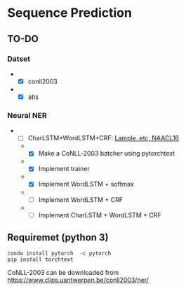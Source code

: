 # Sequence Prediction

## TO-DO
### Datset
- - [x] conll2003
- - [x] atis
### Neural NER
- - [ ] CharLSTM+WordLSTM+CRF: [Lample .etc, NAACL16](http://www.aclweb.org/anthology/N/N16/N16-1030.pdf)
  - - [x] Make a CoNLL-2003 batcher using pytorchtext
  - - [x] Implement trainer
  - - [x] Implement WordLSTM + softmax
  - - [ ] Implement WordLSTM + CRF
  - - [ ] Implement CharLSTM + WordLSTM + CRF

## Requiremet (python 3)
```
conda install pytorch  -c pytorch
pip install torchtext

```
CoNLL-2003 can be downloaded from https://www.clips.uantwerpen.be/conll2003/ner/
